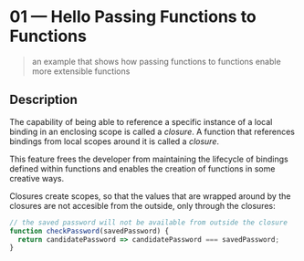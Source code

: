 # 01 &mdash; Hello Passing Functions to Functions
> an example that shows how passing functions to functions enable more extensible functions

## Description

The capability of being able to reference a specific instance of a local binding in an enclosing scope is called a *closure*. A function that references bindings from local scopes around it is called a *closure*.

This feature frees the developer from maintaining the lifecycle of bindings defined within functions and enables the creation of functions in some creative ways.

Closures create scopes, so that the values that are wrapped around by the closures are not accesible from the outside, only through the closures:

```javascript
// the saved password will not be available from outside the closure
function checkPassword(savedPassword) {
  return candidatePassword => candidatePassword === savedPassword;
}
```